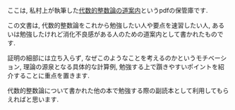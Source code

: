 ここは, 私村上が執筆した[代数的整数論の道案内](https://github.com/YuyaMurakamiMath/guide_alg_num/blob/main/%E4%BB%A3%E6%95%B0%E7%9A%84%E6%95%B4%E6%95%B0%E8%AB%96%E3%81%AE%E9%81%93%E6%A1%88%E5%86%85.pdf)というpdfの保管庫です.

この文書は, 代数的整数論をこれから勉強したい人や要点を速習したい人, あるいは勉強したけれど消化不良感がある人のための道案内として書かれたものです. 

証明の細部には立ち入らず, なぜこのようなことを考えるのかというモチベーション, 理論の源泉となる具体的な計算例, 勉強する上で躓きやすいポイントを紹介することに重点を置きます. 

代数的整数論について書かれた他の本で勉強する際の副読本として利用してもらえればと思います. 
